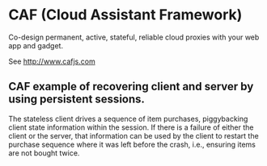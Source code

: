 # CAF (Cloud Assistant Framework)

Co-design permanent, active, stateful, reliable cloud proxies with your web app and gadget.

See http://www.cafjs.com

## CAF example of recovering client and server by using persistent sessions.

The stateless client drives a sequence of item purchases, piggybacking client state information within the session. If there is a failure of either the client or the server, that information can be used by the client to restart the purchase sequence where it was left before the crash, i.e., ensuring items are not bought twice.
